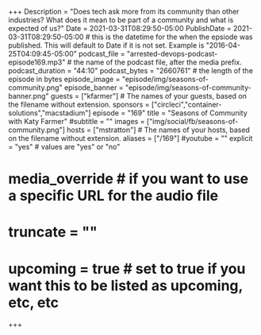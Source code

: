 +++
Description = "Does tech ask more from its community than other industries? What does it mean to be part of a community and what is expected of us?"
Date = 2021-03-31T08:29:50-05:00
PublishDate = 2021-03-31T08:29:50-05:00 # this is the datetime for the when the epsiode was published. This will default to Date if it is not set. Example is "2016-04-25T04:09:45-05:00"
podcast_file = "arrested-devops-podcast-episode169.mp3" # the name of the podcast file, after the media prefix.
podcast_duration = "44:10"
podcast_bytes = "2660761" # the length of the episode in bytes
episode_image = "episode/img/seasons-of-community.png"
episode_banner = "episode/img/seasons-of-community-banner.png"
guests = ["kfarmer"] # The names of your guests, based on the filename without extension.
sponsors = ["circleci","container-solutions","macstadium"]
episode = "169"
title = "Seasons of Community with Katy Farmer"
#subtitle = ""
images = ["img/social/fb/seasons-of-community.png"]
hosts = ["mstratton"] # The names of your hosts, based on the filename without extension.
aliases = ["/169"]
#youtube = ""
explicit = "yes" # values are "yes" or "no"
# media_override # if you want to use a specific URL for the audio file
# truncate = ""
# upcoming = true # set to true if you want this to be listed as upcoming, etc, etc
+++
